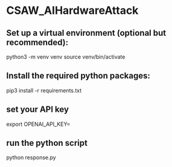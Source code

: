 # CSAW_AIHardwareAttack

## Set up a virtual environment (optional but recommended):
python3 -m venv venv
source venv/bin/activate

## Install the required python packages:
pip3 install -r requirements.txt

## set your API key
export OPENAI_API_KEY=<API key>

## run the python script
python response.py
